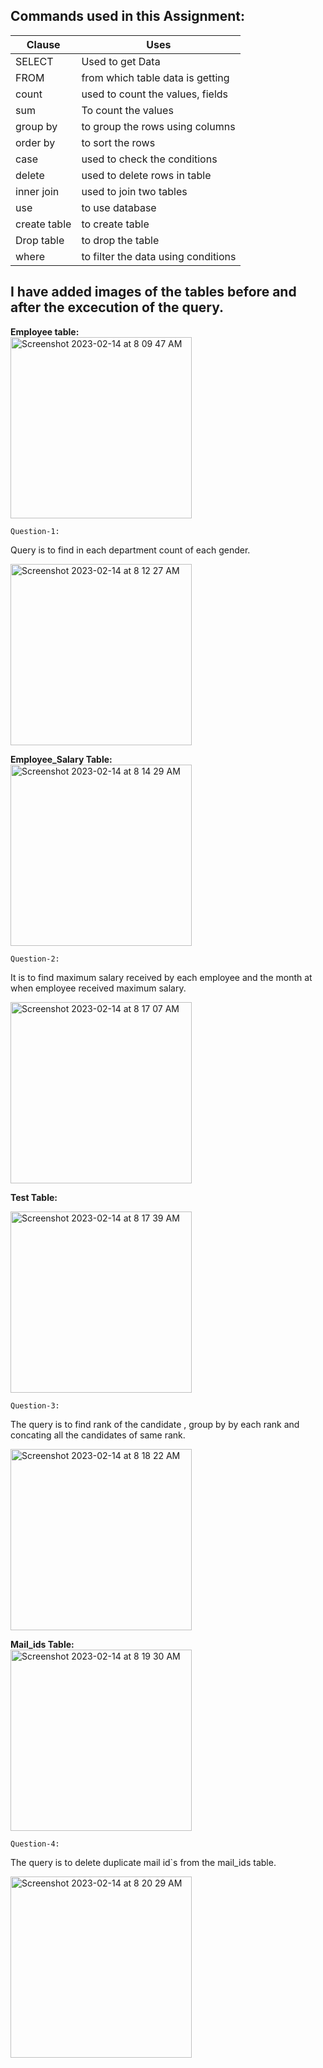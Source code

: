 ## Commands used in this Assignment:
|Clause| Uses|
|----|------|
|SELECT | Used to get Data|
|FROM | from which table data is getting|
|count| used to count the values, fields|
|sum |To count the values|
|group by |to group the rows using columns|
|order by | to sort the rows|
|case| used to check the conditions|
|delete| used to delete rows in table|
|inner join| used to join two tables|
|use| to use database|
|create table| to create table|
|Drop table | to drop the table|
|where | to filter the data using conditions|

    
## I have added images of the tables before and after the excecution of the query.
**Employee table:** <br>
<img width="290" alt="Screenshot 2023-02-14 at 8 09 47 AM" src="https://user-images.githubusercontent.com/123619711/218625085-1fe705ab-3100-4a66-b2de-a71308f93aa5.png">

    Question-1:
<p>Query is to find in each department count of each gender.</p>

<img width="290" alt="Screenshot 2023-02-14 at 8 12 27 AM" src="https://user-images.githubusercontent.com/123619711/218625369-80f2342a-1a76-486c-8768-36932bedc314.png">

**Employee_Salary Table:** <br>
<img width="290" alt="Screenshot 2023-02-14 at 8 14 29 AM" src="https://user-images.githubusercontent.com/123619711/218631211-f7b4886d-a60c-415d-8fe0-b4cc9ab974d2.png">

    Question-2:
<p>It is to find maximum salary received by each employee and the month at when employee received maximum salary.</p>
<img width="290" alt="Screenshot 2023-02-14 at 8 17 07 AM" src="https://user-images.githubusercontent.com/123619711/218626600-e094f635-6cab-4dd7-84e6-29d62498d0e6.png">

**Test Table:**<br>

<img width="290" alt="Screenshot 2023-02-14 at 8 17 39 AM" src="https://user-images.githubusercontent.com/123619711/218626652-9d4fcedb-ae71-4100-b143-6337b304199e.png">


    Question-3:
<p>The query is to find rank of the candidate , group by by each rank and concating all the candidates of same rank.</p>
<img width="290" alt="Screenshot 2023-02-14 at 8 18 22 AM" src="https://user-images.githubusercontent.com/123619711/218626871-2803239d-0b09-40cf-b27a-e7b573493471.png">


**Mail_ids Table:**<br>
<img width="290" alt="Screenshot 2023-02-14 at 8 19 30 AM" src="https://user-images.githubusercontent.com/123619711/218626925-db1e1525-ffb9-4f0b-a36e-034db81c35c9.png">

    Question-4:
<p>The query is to delete duplicate mail id`s from the mail_ids table.</p>
<img width="290" alt="Screenshot 2023-02-14 at 8 20 29 AM" src="https://user-images.githubusercontent.com/123619711/218626956-36af004a-123b-4532-b2ea-1525675a7371.png">



